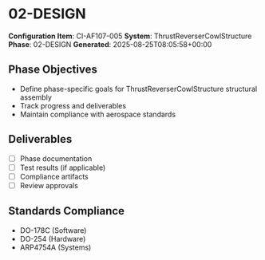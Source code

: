 # 02-DESIGN

**Configuration Item**: CI-AF107-005
**System**: ThrustReverserCowlStructure
**Phase**: 02-DESIGN
**Generated**: 2025-08-25T08:05:58+00:00

## Phase Objectives
- Define phase-specific goals for ThrustReverserCowlStructure structural assembly
- Track progress and deliverables
- Maintain compliance with aerospace standards

## Deliverables
- [ ] Phase documentation
- [ ] Test results (if applicable)
- [ ] Compliance artifacts
- [ ] Review approvals

## Standards Compliance
- DO-178C (Software)
- DO-254 (Hardware)
- ARP4754A (Systems)

